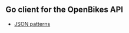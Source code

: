 ## Go client for the OpenBikes API

- [JSON patterns](http://brandonokert.com/2016/04/18/Json-Management-Patterns-In-Go/)
